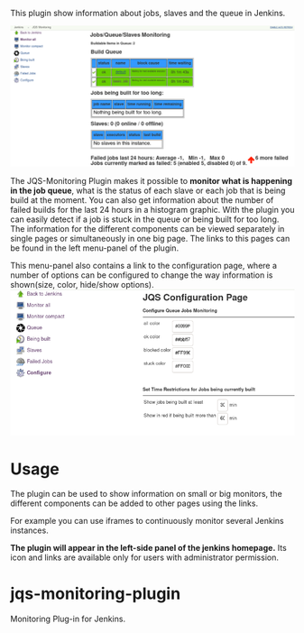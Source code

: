 This plugin show information about jobs, slaves and the queue in Jenkins.

![Just the main plugin view](docu/main.png)

The JQS-Monitoring Plugin makes it possible to **monitor what is happening in the job queue**, what is the status of each slave or each job that is being build at the moment. You can also get information about the number of failed builds for the last 24 hours in a histogram graphic. With the plugin you can easily detect if a job is stuck in the queue or being built for too long. The information for the different components can be viewed separately in single pages or simultaneously in one big page. The links to this pages can be found in the left menu-panel of the plugin.

This menu-panel also contains a link to the configuration page, where a number of options can be configured to change the way information is shown(size, color, hide/show options).
![And bit of configuration](docu/config.png)


# Usage

The plugin can be used to show information on small or big monitors, the different components can be added to other pages using the links.

For example you can use iframes to continuously monitor several Jenkins instances.

**The plugin will appear in the left-side panel of the jenkins homepage.** Its icon and links are available only for users with administrator permission.


jqs-monitoring-plugin
=====================

Monitoring Plug-in for Jenkins.
